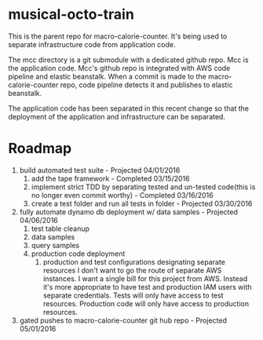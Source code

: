 # musical-octo-train
This is the parent repo for macro-calorie-counter.
It's being used to separate infrastructure code from application code.

The mcc directory is a git submodule with a dedicated github repo.
Mcc is the application code.
Mcc's github repo is integrated with AWS code pipeline and elastic beanstalk.
When a commit is made to the macro-calorie-counter repo,
code pipeline detects it and publishes to elastic beanstalk.

The application code has been separated in this recent change so that the deployment of the application and infrastructure can be separated.

# Roadmap
1. build automated test suite - Projected 04/01/2016
    1. add the tape framework - Completed 03/15/2016
    2. implement strict TDD by separating tested and un-tested code(this is no longer even commit worthy) - Completed 03/16/2016
    3. create a test folder and run all tests in folder - Projected 03/30/2016
2. fully automate dynamo db deployment w/ data samples - Projected 04/06/2016
    1. test table cleanup
    2. data samples
    3. query samples
    4. production code deployment
        1. production and test configurations designating separate resources
            I don't want to go the route of separate AWS instances.
            I want a single bill for this project from AWS.
            Instead it's more appropriate to have test and production IAM users with separate credentials.
            Tests will only have access to test resources.
            Production code will only have access to production resources.
3. gated pushes to macro-calorie-counter git hub repo - Projected 05/01/2016
